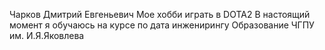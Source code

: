 Чарков Дмитрий Евгеньевич
Мое хобби играть в DOTA2
В настоящий момент я обучаюсь на курсе по дата инженирингу
Образование ЧГПУ им. И.Я.Яковлева
